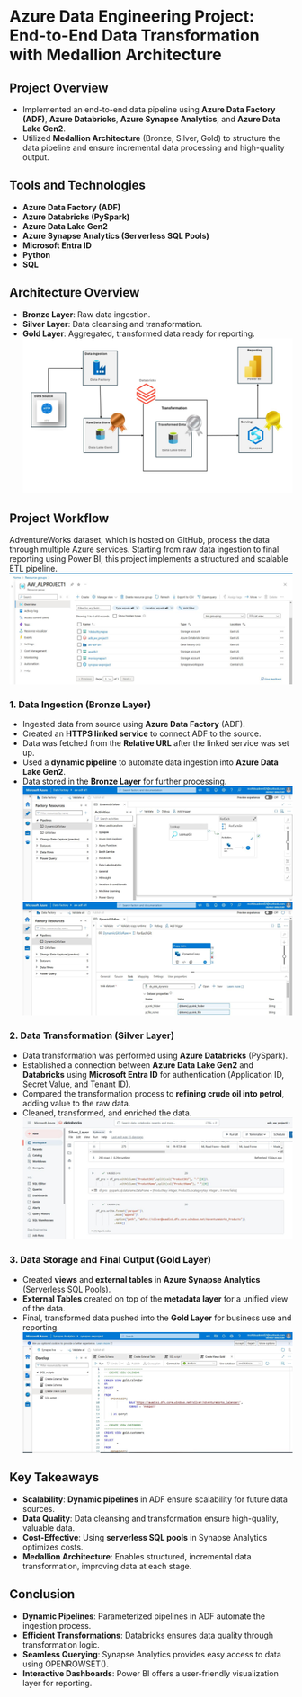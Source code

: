 # Azure Data Engineering Project: End-to-End Data Transformation with Medallion Architecture

## Project Overview
- Implemented an end-to-end data pipeline using **Azure Data Factory (ADF)**, **Azure Databricks**, **Azure Synapse Analytics**, and **Azure Data Lake Gen2**.
- Utilized **Medallion Architecture** (Bronze, Silver, Gold) to structure the data pipeline and ensure incremental data processing and high-quality output.

## Tools and Technologies
- **Azure Data Factory (ADF)**
- **Azure Databricks (PySpark)**
- **Azure Data Lake Gen2**
- **Azure Synapse Analytics (Serverless SQL Pools)**
- **Microsoft Entra ID**
- **Python**
- **SQL**

## Architecture Overview
- **Bronze Layer**: Raw data ingestion.
- **Silver Layer**: Data cleansing and transformation.
- **Gold Layer**: Aggregated, transformed data ready for reporting.
 ![image](https://github.com/Swaleen277/ADE-AdventureWorks-Project/blob/main/Images/Data%20Architecture.jpg?raw=true)

## Project Workflow

AdventureWorks dataset, which is hosted on GitHub, process the data through multiple Azure services. Starting from raw data ingestion to final reporting using Power BI, this project implements a structured and scalable ETL pipeline.
![image](https://github.com/Swaleen277/ADE-AdventureWorks-Project/blob/main/Images/Resource%20Group.JPG?raw=true)

### 1. Data Ingestion (Bronze Layer)
- Ingested data from source using **Azure Data Factory** (ADF).
- Created an **HTTPS linked service** to connect ADF to the source.
- Data was fetched from the **Relative URL** after the linked service was set up.
- Used a **dynamic pipeline** to automate data ingestion into **Azure Data Lake Gen2**.
- Data stored in the **Bronze Layer** for further processing.
 ![image](https://github.com/Swaleen277/ADE-AdventureWorks-Project/blob/main/Images/ADF%20Pipeline%202.JPG?raw=true)
 ![image](https://github.com/Swaleen277/ADE-AdventureWorks-Project/blob/main/Images/ADF%20Pipeline.JPG?raw=true)

### 2. Data Transformation (Silver Layer)
- Data transformation was performed using **Azure Databricks** (PySpark).
- Established a connection between **Azure Data Lake Gen2** and **Databricks** using **Microsoft Entra ID** for authentication (Application ID, Secret Value, and Tenant ID).
- Compared the transformation process to **refining crude oil into petrol**, adding value to the raw data.
- Cleaned, transformed, and enriched the data.
![image](https://github.com/Swaleen277/ADE-AdventureWorks-Project/blob/main/Images/Databricks.JPG?raw=true)  

### 3. Data Storage and Final Output (Gold Layer)
- Created **views** and **external tables** in **Azure Synapse Analytics** (Serverless SQL Pools).
- **External Tables** created on top of the **metadata layer** for a unified view of the data.
- Final, transformed data pushed into the **Gold Layer** for business use and reporting.
  ![image](https://github.com/Swaleen277/ADE-AdventureWorks-Project/blob/main/Images/Synapse%20Analytics.JPG?raw=true)

## Key Takeaways
- **Scalability**: **Dynamic pipelines** in ADF ensure scalability for future data sources.
- **Data Quality**: Data cleansing and transformation ensure high-quality, valuable data.
- **Cost-Effective**: Using **serverless SQL pools** in Synapse Analytics optimizes costs.
- **Medallion Architecture**: Enables structured, incremental data transformation, improving data at each stage.

## Conclusion
- **Dynamic Pipelines**: Parameterized pipelines in ADF automate the ingestion process.
- **Efficient Transformations**: Databricks ensures data quality through transformation logic.
- **Seamless Querying**: Synapse Analytics provides easy access to data using OPENROWSET().
- **Interactive Dashboards**: Power BI offers a user-friendly visualization layer for reporting.

